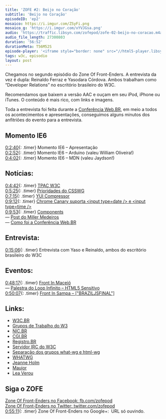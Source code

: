 ```yaml
---
title: 'ZOFE #2: Beijo no Coração'
subtitle: 'Beijo no Coração'
episodeID: 'ep2'
mosaico: https://i.imgur.com/ZSyFi.png
mosaico_g: 'https://i.imgur.com/xYVJGsa.png'
audio: 'https://traffic.libsyn.com/zofepod/zofe-02-beijo-no-coracao.m4a'
audio_file_length: 27300803
duration: '56:52'
durationMeta: T56M52S
episode-player: '<iframe style="border: none" src="//html5-player.libsyn.com/embed/episode/id/7032658/height/90/theme/custom/autoplay/no/autonext/no/thumbnail/yes/preload/no/no_addthis/no/direction/backward/render-playlist/no/custom-color/87A93A/" height="90" width="100%" scrolling="no"  allowfullscreen webkitallowfullscreen mozallowfullscreen oallowfullscreen msallowfullscreen></iframe>'
tags: w3c, episodio
layout: post
---
```


Chegamos no segundo episódio do Zone Of Front-Enders. A entrevista da vez é dupla: Reinaldo Ferraz e Yasodara Córdova. Ambos trabalham como “Developer Relations” no escritório brasileiro do W3C.

<!-- excerpt -->

Recomendamos que baixem a versão AAC e ouçam em seu iPod, iPhone ou iTunes. O conteúdo é mais rico, com links e imagens.

Toda a entrevista foi feita durante a [Conferência Web.BR](http://conferenciaweb.w3c.br), em meio a todos os acontecimentos e apresentações, conseguimos alguns minutos dos anfitriões do evento para a entrevista.

## Momento IE6

[0:2:40](#t=0:2:40){: .timer} Momento IE6 – Apresentação<br>
[0:2:52](#t=0:2:52){: .timer} Momento IE6 – Arduino (valeu William Oliveira!)<br>
[0:4:02](#t=0:4:02){: .timer} Momento IE6 – MDN (valeu Jaydson!)

## Notícias:

[0:4:42](#t=0:4:42){: .timer} [TPAC W3C](http://www.w3.org/2012/10/TPAC/ 'TPAC W3C')<br>
[0:5:25](#t=0:5:25){: .timer} [Prioridades do CSSWG](http://disruptive-innovations.com/zoo/customers/CSSWG/Priorities.html 'Prioridades do CSSWG')<br>
[0:7:15](#t=0:7:15){: .timer} [YUI Compressor](http://www.yuiblog.com/blog/2012/10/16/state-of-yui-compressor/ 'YUI Compressor')<br>
[0:9:12](#t=0:9:12){: .timer} [Chrome Canary suporta &lt;input type=date /&gt; e &lt;input type=time /&gt;](https://twitter.com/danielfilho/status/263318786327855105 'Twitter: Canary suporta a type date e time em inputs')<br>
[0:9:53](#t=0:9:53){: .timer} [Components](https://github.com/component/component 'Components')<br>
— [Post do Miller Medeiros](http://blog.millermedeiros.com/stop-writing-plugins-start-writing-components/ 'Post do Miller Medeiros')<br>
— [Como foi a Conferência Web.BR](http://conferenciaweb.w3c.br 'Como foi a Conferência Web.BR')

## Entrevista:

[0:15:06](#t=0:15:06){: .timer} Entrevista com Yaso e Reinaldo, ambos do escritório brasileiro do W3C

## Eventos:

[0:48:17](#t=0:48:17){: .timer} [Front In Maceió](http://frontinmaceio.com.br/ 'Front In Maceió')<br>
— [Palestra do Loop Infinito – HTML5 Sensitivo](https://speakerdeck.com/loopinfinito/html5-sensitivo-seu-browser-no-plano-astral 'Palestra do Loop Infinito – HTML5 Sensitivo')<br>
[0:50:07](#t=0:50:07){: .timer} [Front In Sampa – \["BRAZILJSFINAL"\]](http://www.frontinsampa.com.br/ 'Front In Sampa')

## Links:

- [W3C.BR](http://w3c.br/ 'W3C.BR')
- [Grupos de Trabalho do W3](http://www.w3.org/Consortium/activities#Math_Working_Group 'Grupos de Trabalho do W3')
- [NIC.BR](http://nic.br/ 'NIC.BR')
- [CGI.BR](http://cgi.br/ 'CGI.BR')
- [Registro.BR](http://registro.br/ 'Registro.BR')
- [Servidor IRC do W3C](irc://irc.w3.org/ 'Servidor IRC do W3C')
- [Separação dos grupos what-wg e html-wg](http://lists.w3.org/Archives/Public/public-whatwg-archive/2012Jul/0119.html 'Separação dos grupos what-wg e html-wg')
- [WHATWG](http://whatwg.org 'WHATWG')
- [Jeanne Holm](http://www.linkedin.com/in/jeanneholm 'Jeanne Holm')
- [Maujor](http://maujor.com.br/ 'Maujorsauro-Rex')
- [Lea Verou](http://lea.verou.me/ 'Lea Verou')

## Siga o ZOFE

[Zone Of Front-Enders no Facebook: fb.com/zofepod](http://fb.com/zofepod/ 'ZOFE no Facebook: fb.com/zofepod')<br>
[Zone Of Front-Enders no Twitter: twitter.com/zofepod](http://twitter.com/zofepod/ 'ZOFE no Twitter')<br>
[0:55:11](#t=0:55:11){: .timer} Zone Of Front-Enders no Google+: &nbsp;URL só ouvindo.
